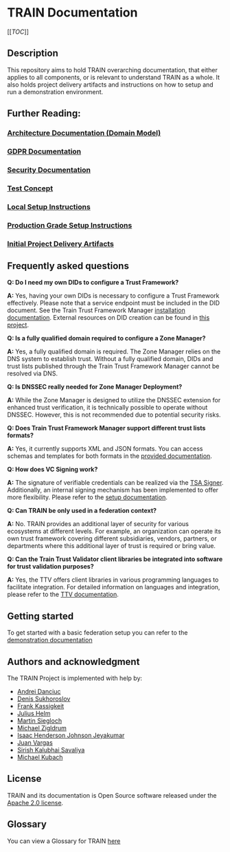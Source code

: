 # TRAIN Documentation

[[_TOC_]]

## Description
This repository aims to hold TRAIN overarching documentation, that either applies to all components, or is relevant to understand TRAIN as a whole. It also holds project delivery artifacts and instructions on how to setup and run a demonstration environment.

## Further Reading:

### [Architecture Documentation (Domain Model)](./architecture/Readme.md)
### [GDPR Documentation](./concepts/gdpr/Readme.md)
### [Security Documentation](./concepts/security/Readme.md)
### [Test Concept](./concepts/test-concept/Readme.md)
### [Local Setup Instructions](./demonstration/local/Readme.md)
### [Production Grade Setup Instructions](./demonstration/Readme.md)
### [Initial Project Delivery Artifacts](./delivery/Readme.md)

## Frequently asked questions

**Q: Do I need my own DIDs to configure a Trust Framework?**

**A:** Yes, having your own DIDs is necessary to configure a Trust Framework effectively. Please note that a service endpoint must be included in the DID document. See the Train Trust Framework Manager [installation documentation](https://gitlab.eclipse.org/eclipse/xfsc/train/tspa/-/tree/master/doc/install?ref_type=heads). External resources on DID creation can be found in [this project](https://github.com/eclipse-tractusx/SSI-agent-lib).

**Q: Is a fully qualified domain required to configure a Zone Manager?**

**A:** Yes, a fully qualified domain is required. The Zone Manager relies on the DNS system to establish trust. Without a fully qualified domain, DIDs and trust lists published through the Train Trust Framework Manager cannot be resolved via DNS.

**Q: Is DNSSEC really needed for Zone Manager Deployment?**

**A:** While the Zone Manager is designed to utilize the DNSSEC extension for enhanced trust verification, it is technically possible to operate without DNSSEC. However, this is not recommended due to potential security risks.

**Q: Does Train Trust Framework Manager support different trust lists formats?**

**A:** Yes, it currently supports XML and JSON formats. You can access schemas and templates for both formats in the [provided documentation](https://gitlab.eclipse.org/eclipse/xfsc/train/tspa/-/tree/master/doc/TrustList_DataModel_Design?ref_type=heads).

**Q: How does VC Signing work?**

**A:** The signature of verifiable credentials can be realized via the [TSA Signer](https://gitlab.eclipse.org/eclipse/xfsc/tsa/signer). Additionally, an internal signing mechanism has been implemented to offer more flexibility. Please refer to the [setup documentation](https://gitlab.eclipse.org/eclipse/xfsc/train/tspa/-/tree/master/doc/install?ref_type=heads).

**Q: Can TRAIN be only used in a federation context?**

**A:** No. TRAIN provides an additional layer of security for various ecosystems at different levels. For example, an organization can operate its own trust framework covering different subsidiaries, vendors, partners, or departments where this additional layer of trust is required or bring value.

**Q: Can the Train Trust Validator client libraries be integrated into software for trust validation purposes?**

**A:** Yes, the TTV offers client libraries in various programming languages to facilitate integration. For detailed information on languages and integration, please refer to the [TTV documentation](https://gitlab.eclipse.org/eclipse/xfsc/train/trusted-content-resolver/-/tree/main/docs/client_api?ref_type=heads).

## Getting started
To get started with a basic federation setup you can refer to the [demonstration documentation](./demonstration/Readme.md)

## Authors and acknowledgment
The TRAIN Project is implemented with help by:
- [Andrei Danciuc](https://gitlab.eclipse.org/andreidanciuc)
- [Denis Sukhoroslov](https://gitlab.eclipse.org/dsukhoroslov)
- [Frank Kassigkeit](https://gitlab.eclipse.org/fkassigk)
- [Julius Helm](https://gitlab.eclipse.org/jhtsi)
- [Martin Siegloch](https://gitlab.eclipse.org/pmsmartin)
- [Michael Zigldrum](https://gitlab.eclipse.org/mzigldrum)
- [Isaac Henderson Johnson Jeyakumar](https://gitlab.eclipse.org/isaachenderson)
- [Juan Vargas](https://gitlab.eclipse.org/juanvargas)
- [Sirish Kalubhai Savaliya](https://gitlab.eclipse.org/sirish1911)
- [Michael Kubach](https://gitlab.eclipse.org/mkubach)

## License
TRAIN and its documentation is Open Source software released under the [Apache 2.0 license](https://www.apache.org/licenses/LICENSE-2.0.html).

## Glossary

You can view a Glossary for TRAIN [here](https://gitlab.eclipse.org/eclipse/xfsc/xfsc-spec-2/-/blob/main/docs/train/train.md?ref_type=heads#definitions-acronyms-and-abbreviations)

